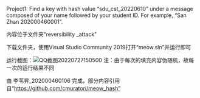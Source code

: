 Project1: Find a key with hash value “sdu_cst_20220610” under a message composed of your name followed by your student ID. For example, “San Zhan 202000460001”.

内容位于文件夹“reversibility _attack”

下载文件夹，使用Visual Studio Community 2019打开“meow.sln”并运行即可

运行截图：![QQ截图20220727150500](https://user-images.githubusercontent.com/109948161/181193330-b744dee8-7ff6-4f35-b3ac-640fea4c6fa5.png)
注：由于每次的填充内容伪随机，故每一次的运行结果不同

由 李苇昇_202000460106 完成，部分内容引用自“https://github.com/cmuratori/meow_hash”
